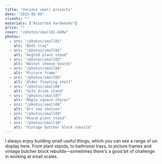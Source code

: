 ```yaml
---
title: "Various small projects"
date: "2015-05-05"
clients: ""
materials: ["Assorted hardwoods"]
price: ""
cover: "/photos/small01-640w"
photos:
  - src: "/photos/small01"
    alt: "Bath tray"
  - src: "/photos/small02"
    alt: "Angled plant stand"
  - src: "/photos/small03"
    alt: "Walnut cheese boards"
  - src: "/photos/small04"
    alt: "Picture frame"
  - src: "/photos/small05"
    alt: "Alder floating shelf"
  - src: "/photos/small06"
    alt: "Sofa drink stand"
  - src: "/photos/small07"
    alt: "Maple square charer"
  - src: "/photos/small08"
    alt: "Art and shelves"
  - src: "/photos/small09"
    alt: "Round plant stand"
  - src: "/photos/small10"
    alt: "Vintage butcher block rebuild"
---
```


I always enjoy building small useful things, which you can see a range of on display here. From plant stands, to bathroom trays, to picture frames and vintage butcher block rebuilds&mdash;sometimes there's a good bit of challenge in working at small scales.
